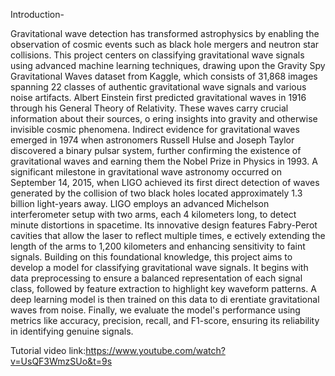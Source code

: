 Introduction-

 Gravitational wave detection has transformed astrophysics by enabling the observation of
 cosmic events such as black hole mergers and neutron star collisions. This project centers on
 classifying gravitational wave signals using advanced machine learning techniques, drawing
 upon the Gravity Spy Gravitational Waves dataset from Kaggle, which consists of 31,868
 images spanning 22 classes of authentic gravitational wave signals and various noise
 artifacts.
 Albert Einstein first predicted gravitational waves in 1916 through his General Theory of
 Relativity. These waves carry crucial information about their sources, o ering insights into
 gravity and otherwise invisible cosmic phenomena. Indirect evidence for gravitational
 waves emerged in 1974 when astronomers Russell Hulse and Joseph Taylor discovered a
 binary pulsar system, further confirming the existence of gravitational waves and earning
 them the Nobel Prize in Physics in 1993.
 A significant milestone in gravitational wave astronomy occurred on September 14, 2015,
 when LIGO achieved its first direct detection of waves generated by the collision of two
 black holes located approximately 1.3 billion light-years away. LIGO employs an advanced
 Michelson interferometer setup with two arms, each 4 kilometers long, to detect minute
 distortions in spacetime. Its innovative design features Fabry-Perot cavities that allow the
 laser to reflect multiple times, e ectively extending the length of the arms to 1,200
 kilometers and enhancing sensitivity to faint signals.
 Building on this foundational knowledge, this project aims to develop a model for classifying
 gravitational wave signals. It begins with data preprocessing to ensure a balanced
 representation of each signal class, followed by feature extraction to highlight key waveform
 patterns. A deep learning model is then trained on this data to di erentiate gravitational
 waves from noise. Finally, we evaluate the model's performance using metrics like accuracy,
 precision, recall, and F1-score, ensuring its reliability in identifying genuine signals.
 
Tutorial video link:https://www.youtube.com/watch?v=UsQF3WmzSUo&t=9s
